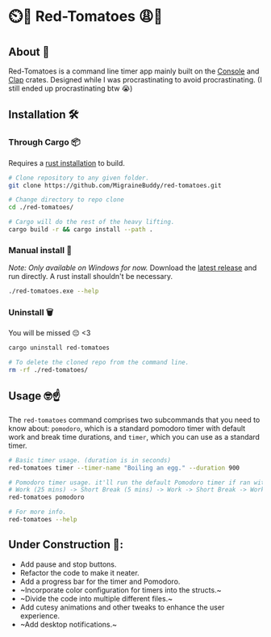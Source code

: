 # ⏲️🍅 Red-Tomatoes 😩💅
## About 📝
Red-Tomatoes is a command line timer app mainly built on the [Console](https://github.com/console-rs/console) and [Clap](https://github.com/clap-rs/clap) crates. Designed while I was procrastinating to avoid procrastinating. (I still ended up procrastinating btw 😭)
## Installation 🛠️
### Through Cargo 📦
Requires a [rust installation](https://www.rust-lang.org/tools/install) to build.
```sh
# Clone repository to any given folder.
git clone https://github.com/MigraineBuddy/red-tomatoes.git

# Change directory to repo clone
cd ./red-tomatoes/

# Cargo will do the rest of the heavy lifting.
cargo build -r && cargo install --path .
```

### Manual install 💪
*Note: Only available on Windows for now.*
Download the [latest release](https://github.com/MigraineBuddy/red-tomatoes/releases) and run directly. A rust install shouldn't be necessary.

```sh
./red-tomatoes.exe --help
```

### Uninstall 🗑️
You will be missed 😔 <3

```sh
cargo uninstall red-tomatoes

# To delete the cloned repo from the command line.
rm -rf ./red-tomatoes/
```
## Usage 🤓☝️
The `red-tomatoes` command comprises two subcommands that you need to know about: `pomodoro`, which is a standard pomodoro timer with default work and break time durations, and `timer`, which you can use as a standard timer.
```sh
# Basic timer usage. (duration is in seconds)
red-tomatoes timer --timer-name "Boiling an egg." --duration 900

# Pomodoro timer usage. it'll run the default Pomodoro timer if ran without any arguments.
# Work (25 mins) -> Short Break (5 mins) -> Work -> Short Break -> Work -> Long Break (15 mins)
red-tomatoes pomodoro

# For more info.
red-tomatoes --help 
```

## Under Construction 🚧:
- Add pause and stop buttons.
- Refactor the code to make it neater.
- Add a progress bar for the timer and Pomodoro.
- ~Incorporate color configuration for timers into the structs.~
- ~Divide the code into multiple different files.~
- Add cutesy animations and other tweaks to enhance the user experience.
- ~Add desktop notifications.~
